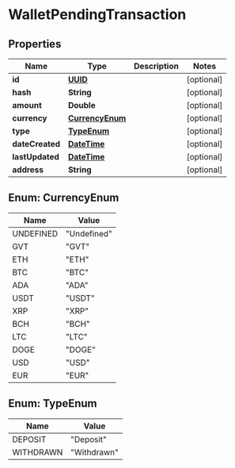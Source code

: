 
# WalletPendingTransaction

## Properties
Name | Type | Description | Notes
------------ | ------------- | ------------- | -------------
**id** | [**UUID**](UUID.md) |  |  [optional]
**hash** | **String** |  |  [optional]
**amount** | **Double** |  |  [optional]
**currency** | [**CurrencyEnum**](#CurrencyEnum) |  |  [optional]
**type** | [**TypeEnum**](#TypeEnum) |  |  [optional]
**dateCreated** | [**DateTime**](DateTime.md) |  |  [optional]
**lastUpdated** | [**DateTime**](DateTime.md) |  |  [optional]
**address** | **String** |  |  [optional]


<a name="CurrencyEnum"></a>
## Enum: CurrencyEnum
Name | Value
---- | -----
UNDEFINED | &quot;Undefined&quot;
GVT | &quot;GVT&quot;
ETH | &quot;ETH&quot;
BTC | &quot;BTC&quot;
ADA | &quot;ADA&quot;
USDT | &quot;USDT&quot;
XRP | &quot;XRP&quot;
BCH | &quot;BCH&quot;
LTC | &quot;LTC&quot;
DOGE | &quot;DOGE&quot;
USD | &quot;USD&quot;
EUR | &quot;EUR&quot;


<a name="TypeEnum"></a>
## Enum: TypeEnum
Name | Value
---- | -----
DEPOSIT | &quot;Deposit&quot;
WITHDRAWN | &quot;Withdrawn&quot;



